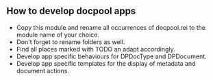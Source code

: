 ## How to develop docpool apps

- Copy this module and rename all occurrences of docpool.rei to the module name of your choice.
- Don't forget to rename folders as well.
- Find all places marked with TODO an adapt accordingly.
- Develop app specific behaviours for DPDocType and DPDocument.
- Develop app specific templates for the display of metadata and document actions.